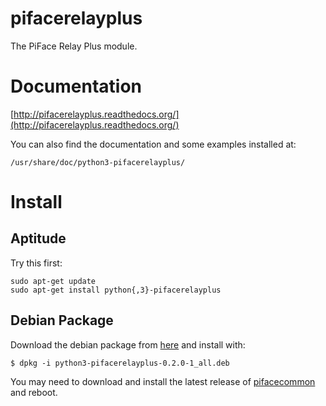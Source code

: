 pifacerelayplus
===============
The PiFace Relay Plus module.


Documentation
=============
[http://pifacerelayplus.readthedocs.org/](http://pifacerelayplus.readthedocs.org/)

You can also find the documentation and some examples installed at:

    /usr/share/doc/python3-pifacerelayplus/


Install
=======
Aptitude
--------
Try this first:

    sudo apt-get update
    sudo apt-get install python{,3}-pifacerelayplus

Debian Package
--------------
Download the debian package from [here](https://github.com/piface/pifacerelayplus/releases) and install with:

    $ dpkg -i python3-pifacerelayplus-0.2.0-1_all.deb

You may need to download and install the latest release of
[pifacecommon](https://github.com/piface/pifacecommon/releases) and reboot.
